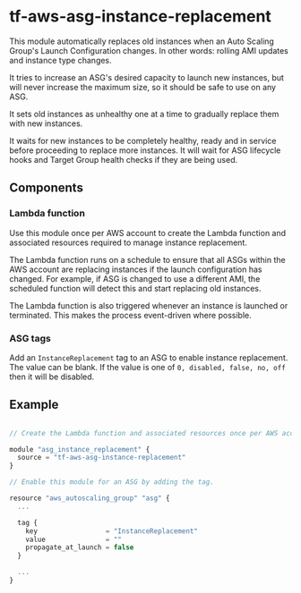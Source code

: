 # tf-aws-asg-instance-replacement

This module automatically replaces old instances when an Auto Scaling Group's Launch Configuration changes. In other words: rolling AMI updates and instance type changes.

It tries to increase an ASG's desired capacity to launch new instances, but will never increase the maximum size, so it should be safe to use on any ASG.

It sets old instances as unhealthy one at a time to gradually replace them with new instances.

It waits for new instances to be completely healthy, ready and in service before proceeding to replace more instances. It will wait for ASG lifecycle hooks and Target Group health checks if they are being used.

## Components

### Lambda function

Use this module once per AWS account to create the Lambda function and associated resources required to manage instance replacement.

The Lambda function runs on a schedule to ensure that all ASGs within the AWS account are replacing instances if the launch configuration has changed. For example, if ASG is changed to use a different AMI, the scheduled function will detect this and start replacing old instances.

The Lambda function is also triggered whenever an instance is launched or terminated. This makes the process event-driven where possible.

### ASG tags

Add an `InstanceReplacement` tag to an ASG to enable instance replacement. The value can be blank. If the value is one of `0, disabled, false, no, off` then it will be disabled.

## Example

```js

// Create the Lambda function and associated resources once per AWS account.

module "asg_instance_replacement" {
  source = "tf-aws-asg-instance-replacement"
}

// Enable this module for an ASG by adding the tag.

resource "aws_autoscaling_group" "asg" {
  ...

  tag {
    key                 = "InstanceReplacement"
    value               = ""
    propagate_at_launch = false
  }

  ...
}
```
